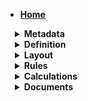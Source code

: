 <style>
summary.header {
	font-weight: bold;
	margin-left: 15px;
}
</style>
* [__Home__](/)

<details>
<summary class=header>
Metadata
</summary>

* * [Basic Info](/metadata/basic-info.md)

* * [Tags](/metadata/tags.md)

</details>
<details>
<summary class=header> 
Definition
</summary>

* * [Subform](/definition/subform.md)

* * [Single Line Text field](/definition/single-text-field.md)

* * [Multi-Line Text Area](/definition/multi-line-text-area.md)

* * [Display Content](/definition/display-content.md)

* * [Checkbox](/definition/checkbox.md)

* * [Checkbox List](/definition/checkbox-list.md)

* * [Radio](/definition/radio.md)

* * [Select Dropdown](/definition/select-dropdown.md)

* * [Multi-Select Dropdown](/definition/multi-select-dropdown.md)

* * [Date](/definition/date.md)

* * [Date/Time](/definition/date-time.md)

* * [File](/definition/file.md)

* * [Phone](/definition/phone.md)

* * [Form Repeater](/definition/form-repeater.md)

* * [Signature](/definition/signature.md)

* * [Geolocation](/definition/geolocation.md)

* * [Linked Clone](/definition/linked-clone.md)

* * [Button](/definition/button.md)

* * [Color Picker](/definition/color-picker.md)

</details>

<details>
<summary class=header> Layout </summary>

* * [Layout](/layout/layout-help.md)

* * [Element selector](/layout/element-selector.md) 

</details>

<details>
<summary class=header> Rules </summary>

* * [Rule Help](/rules/rule-help.md)

</details>

<details>
<summary class=header> Calculations </summary>

* * [Help](/calculations/calc-help)

</details>

<details>
<summary class=header> Documents </summary>
</details>
